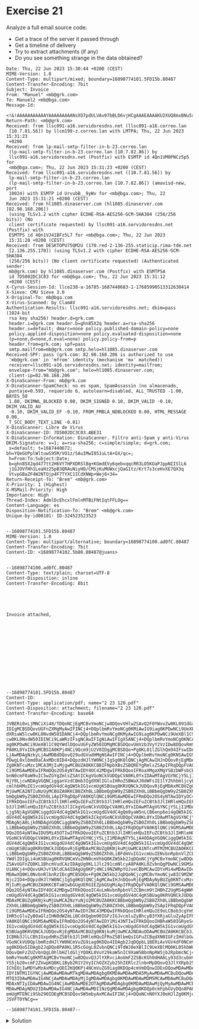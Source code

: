 # Exercise 21
  
Analyze a full email source code:

- Get a trace of the server it passed through
- Get a timeline of delivery
- Try to extract attachments (if any)
- Do you see something strange in the data obtained?

```
Date: Thu, 22 Jun 2023 15:30:44 +0200 (CEST)
MIME-Version: 1.0
Content-Type: multipart/mixed; boundary=16898774101.5FD15b.80487
Content-Transfer-Encoding: 7bit
Subject: Invoice
From: "Manuel" <mb@grk.com>
To: Manuel2 <mb@bga.com>
Message-Id:
 <!&!AAAAAAAAAAAYAAAAAAAAANsXO7pdULVAv07bBLD6vjHCgAAAEAAAAKU2XUQ8mxBNu5xIBOmMU8MBAAAAAA==@grk.com>
Return-Path: <mb@grk.com>
Received: from llsc091-a16.servidoresdns.net (llsc091-a16.correo.lan
 [10.7.81.56]) by llcm199-z.correo.lan with LMTPA; Thu, 22 Jun 2023 15:31:23
 +0200
Received: from lp-mail-smtp-filter-in-b-23.correo.lan
 (lp-mail-smtp-filter-in-b-23.correo.lan [10.7.82.86]) by
 llsc091-a16.servidoresdns.net (Postfix) with ESMTP id 4Qn1VM0PNCz5p5 for
 <mb@bga.com>; Thu, 22 Jun 2023 15:31:23 +0200 (CEST)
Received: from llsc091-a16.servidoresdns.net ([10.7.81.56]) by
 lp-mail-smtp-filter-in-b-23.correo.lan
 (lp-mail-smtp-filter-in-b-23.correo.lan [10.7.82.86]) (amavisd-new, port
 10024) with ESMTP id UrvubB__9yWv for <mb@bga.com>; Thu, 22
 Jun 2023 15:31:21 +0200 (CEST)
Received: from hl1085.dinaserver.com (hl1085.dinaserver.com [82.98.168.206])
 (using TLSv1.2 with cipher ECDHE-RSA-AES256-GCM-SHA384 (256/256 bits)) (No
 client certificate requested) by llsc091-a16.servidoresdns.net (Postfix) with
 ESMTPS id 4Qn1VJ41BFz5L7 for <mb@bga.com>; Thu, 22 Jun 2023
 15:31:20 +0200 (CEST)
Received: from DESKTOPU75QM2U (170.red-2-136-255.staticip.rima-tde.net
 [2.136.255.170]) (using TLSv1.2 with cipher ECDHE-RSA-AES256-GCM-SHA384
 (256/256 bits)) (No client certificate requested) (Authenticated sender:
 mb@grk.com) by hl1085.dinaserver.com (Postfix) with ESMTPSA
 id 7D5002DC3C03 for <mb@bga.com>; Thu, 22 Jun 2023 15:31:12
 +0200 (CEST)
X-Cyrus-Session-Id: llce238-a-16785-1687440683-1-17685990513312630414
X-Sieve: CMU Sieve 3.0
X-Original-To: mb@bga.com
X-Virus-Scanned: by ClamAV
Authentication-Results: llsc091-a16.servidoresdns.net; dkim=pass (1024-bit
 rsa key sha256) header.d=grk.com
 header.i=@grk.com header.b=ghn85X2q header.a=rsa-sha256
 header.s=default; dmarc=none policy.published-domain-policy=none
 policy.applied-disposition=none policy.evaluated-disposition=none
 (p=none,d=none,d.eval=none) policy.policy-from=p
 header.from=grk.com; spf=pass
 smtp.mailfrom=mb@grk.com smtp.helo=hl1085.dinaserver.com
Received-SPF: pass (grk.com: 82.98.168.206 is authorized to use
 'mb@grk.com' in 'mfrom' identity (mechanism 'mx' matched))
 receiver=llsc091-a16.servidoresdns.net; identity=mailfrom;
 envelope-from="mb@grk.com"; helo=hl1085.dinaserver.com;
 client-ip=82.98.168.206
X-DinaScanner-From: mb@grk.com
X-DinaScanner-SpamCheck: no es spam, SpamAssassin (no almacenado,
 puntaje=0.593, requerido 6, autolearn=disabled, ALL_TRUSTED -1.00, BAYES_50
 1.80, DKIMWL_BLOCKED 0.00, DKIM_SIGNED 0.10, DKIM_VALID -0.10, DKIM_VALID_AU
 -0.10, DKIM_VALID_EF -0.10, FROM_FMBLA_NDBLOCKED 0.00, HTML_MESSAGE 0.00,
 T_SCC_BODY_TEXT_LINE -0.01)
X-DinaScanner: Libre de Virus
X-DinaScanner-ID: 7D5002DC3C03.ABE31
X-DinaScanner-Information: DinaScanner. Filtro anti-Spam y anti-Virus
DKIM-Signature: v=1; a=rsa-sha256; c=simple/simple; d=grk.com;
 s=default; t=1687440672; bh=YQeGUPplWltuwS95M/VO1z/SAuIMwI851uLtA+GX/qc=;
 h=From:To:Subject:Date;
 b=ghn85X2qd477tt2H6VY7HPXDRSlBg+KGmdEVy6qebvqqcRR3LO5KOaPJppNIISlL6
 j1GJOVfHh1LeaHz25pB3QRAuNiyHO/CMSjKuMUWxcjQaG1tz/Krt7s3ceHvXE7QX3q
 VtvpGBaZF4W2NTOjp4F7TYXC1ICdXNWp+Wej6+34=
Return-Receipt-To: "Brem" <mb@grk.com>
X-Priority: 1 (Highest)
X-MSMail-Priority: High
Importance: High
Thread-Index: AdmlDcEhcxlFmlnMTBiFNtIqtFFLOg==
Content-Language: es
Disposition-Notification-To: "Brem" <mb@grk.com>
Unique-by-id00101: ID-324523523523


--16898774101.5FD15b.80487
MIME-Version: 1.0
Content-Type: multipart/alternative; boundary=16898774100.ad0fC.80487
Content-Transfer-Encoding: 7bit
Content-ID: <16898774102.5b80.80487@juans>


--16898774100.ad0fC.80487
Content-Type: text/plain; charset=UTF-8
Content-Disposition: inline
Content-Transfer-Encoding: 8bit

 

 

Invoice attached,

 

 

 

 

 




--16898774101.5FD15b.80487
Content-ID: 
Content-Type: application/pdf; name="2 23 120.pdf"
Content-Disposition: attachment; filename="2 23 120.pdf"
Content-Transfer-Encoding: base64

JVBERi0xLjMNCiXi48/TDQoNCjEgMCBvYmoNCjw8DQovVHlwZSAvQ2F0YWxvZw0KL091dGxpbmVz
IDIgMCBSDQovUGFnZXMgMyAwIFINCj4+DQplbmRvYmoNCg0KMiAwIG9iag0KPDwNCi9UeXBlIC9P
dXRsaW5lcw0KL0NvdW50IDANCj4+DQplbmRvYmoNCg0KMyAwIG9iag0KPDwNCi9UeXBlIC9QYWdl
cw0KL0NvdW50IDINCi9LaWRzIFsgNCAwIFIgNiAwIFIgXSANCj4+DQplbmRvYmoNCg0KNCAwIG9i
ag0KPDwNCi9UeXBlIC9QYWdlDQovUGFyZW50IDMgMCBSDQovUmVzb3VyY2VzIDw8DQovRm9udCA8
PA0KL0YxIDkgMCBSIA0KPj4NCi9Qcm9jU2V0IDggMCBSDQo+Pg0KL01lZGlhQm94IFswIDAgNjEy
LjAwMDAgNzkyLjAwMDBdDQovQ29udGVudHMgNSAwIFINCj4+DQplbmRvYmoNCg0KNSAwIG9iag0K
PDwgL0xlbmd0aCAxMDc0ID4+DQpzdHJlYW0NCjIgSg0KQlQNCjAgMCAwIHJnDQovRjEgMDAyNyBU
Zg0KNTcuMzc1MCA3MjIuMjgwMCBUZA0KKCBBIFNpbXBsZSBQREYgRmlsZSApIFRqDQpFVA0KQlQN
Ci9GMSAwMDEwIFRmDQo2OS4yNTAwIDY4OC42MDgwIFRkDQooIFRoaXMgaXMgYSBzbWFsbCBkZW1v
bnN0cmF0aW9uIC5wZGYgZmlsZSAtICkgVGoNCkVUDQpCVA0KL0YxIDAwMTAgVGYNCjY5LjI1MDAg
NjY0LjcwNDAgVGQNCigganVzdCBmb3IgdXNlIGluIHRoZSBWaXJ0dWFsIE1lY2hhbmljcyB0dXRv
cmlhbHMuIE1vcmUgdGV4dC4gQW5kIG1vcmUgKSBUag0KRVQNCkJUDQovRjEgMDAxMCBUZg0KNjku
MjUwMCA2NTIuNzUyMCBUZA0KKCB0ZXh0LiBBbmQgbW9yZSB0ZXh0LiBBbmQgbW9yZSB0ZXh0LiBB
bmQgbW9yZSB0ZXh0LiApIFRqDQpFVA0KQlQNCi9GMSAwMDEwIFRmDQo2OS4yNTAwIDYyOC44NDgw
IFRkDQooIEFuZCBtb3JlIHRleHQuIEFuZCBtb3JlIHRleHQuIEFuZCBtb3JlIHRleHQuIEFuZCBt
b3JlIHRleHQuIEFuZCBtb3JlICkgVGoNCkVUDQpCVA0KL0YxIDAwMTAgVGYNCjY5LjI1MDAgNjE2
Ljg5NjAgVGQNCiggdGV4dC4gQW5kIG1vcmUgdGV4dC4gQm9yaW5nLCB6enp6ei4gQW5kIG1vcmUg
dGV4dC4gQW5kIG1vcmUgdGV4dC4gQW5kICkgVGoNCkVUDQpCVA0KL0YxIDAwMTAgVGYNCjY5LjI1
MDAgNjA0Ljk0NDAgVGQNCiggbW9yZSB0ZXh0LiBBbmQgbW9yZSB0ZXh0LiBBbmQgbW9yZSB0ZXh0
LiBBbmQgbW9yZSB0ZXh0LiBBbmQgbW9yZSB0ZXh0LiApIFRqDQpFVA0KQlQNCi9GMSAwMDEwIFRm
DQo2OS4yNTAwIDU5Mi45OTIwIFRkDQooIEFuZCBtb3JlIHRleHQuIEFuZCBtb3JlIHRleHQuICkg
VGoNCkVUDQpCVA0KL0YxIDAwMTAgVGYNCjY5LjI1MDAgNTY5LjA4ODAgVGQNCiggQW5kIG1vcmUg
dGV4dC4gQW5kIG1vcmUgdGV4dC4gQW5kIG1vcmUgdGV4dC4gQW5kIG1vcmUgdGV4dC4gQW5kIG1v
cmUgKSBUag0KRVQNCkJUDQovRjEgMDAxMCBUZg0KNjkuMjUwMCA1NTcuMTM2MCBUZA0KKCB0ZXh0
LiBBbmQgbW9yZSB0ZXh0LiBBbmQgbW9yZSB0ZXh0LiBFdmVuIG1vcmUuIENvbnRpbnVlZCBvbiBw
YWdlIDIgLi4uKSBUag0KRVQNCmVuZHN0cmVhbQ0KZW5kb2JqDQoNCjYgMCBvYmoNCjw8DQovVHlw
ZSAvUGFnZQ0KL1BhcmVudCAzIDAgUg0KL1Jlc291cmNlcyA8PA0KL0ZvbnQgPDwNCi9GMSA5IDAg
UiANCj4+DQovUHJvY1NldCA4IDAgUg0KPj4NCi9NZWRpYUJveCBbMCAwIDYxMi4wMDAwIDc5Mi4w
MDAwXQ0KL0NvbnRlbnRzIDcgMCBSDQo+Pg0KZW5kb2JqDQoNCjcgMCBvYmoNCjw8IC9MZW5ndGgg
Njc2ID4+DQpzdHJlYW0NCjIgSg0KQlQNCjAgMCAwIHJnDQovRjEgMDAyNyBUZg0KNTcuMzc1MCA3
MjIuMjgwMCBUZA0KKCBTaW1wbGUgUERGIEZpbGUgMiApIFRqDQpFVA0KQlQNCi9GMSAwMDEwIFRm
DQo2OS4yNTAwIDY4OC42MDgwIFRkDQooIC4uLmNvbnRpbnVlZCBmcm9tIHBhZ2UgMS4gWWV0IG1v
cmUgdGV4dC4gQW5kIG1vcmUgdGV4dC4gQW5kIG1vcmUgdGV4dC4gKSBUag0KRVQNCkJUDQovRjEg
MDAxMCBUZg0KNjkuMjUwMCA2NzYuNjU2MCBUZA0KKCBBbmQgbW9yZSB0ZXh0LiBBbmQgbW9yZSB0
ZXh0LiBBbmQgbW9yZSB0ZXh0LiBBbmQgbW9yZSB0ZXh0LiBBbmQgbW9yZSApIFRqDQpFVA0KQlQN
Ci9GMSAwMDEwIFRmDQo2OS4yNTAwIDY2NC43MDQwIFRkDQooIHRleHQuIE9oLCBob3cgYm9yaW5n
IHR5cGluZyB0aGlzIHN0dWZmLiBCdXQgbm90IGFzIGJvcmluZyBhcyB3YXRjaGluZyApIFRqDQpF
VA0KQlQNCi9GMSAwMDEwIFRmDQo2OS4yNTAwIDY1Mi43NTIwIFRkDQooIHBhaW50IGRyeS4gQW5k
IG1vcmUgdGV4dC4gQW5kIG1vcmUgdGV4dC4gQW5kIG1vcmUgdGV4dC4gQW5kIG1vcmUgdGV4dC4g
KSBUag0KRVQNCkJUDQovRjEgMDAxMCBUZg0KNjkuMjUwMCA2NDAuODAwMCBUZA0KKCBCb3Jpbmcu
ICBNb3JlLCBhIGxpdHRsZSBtb3JlIHRleHQuIFRoZSBlbmQsIGFuZCBqdXN0IGFzIHdlbGwuICkg
VGoNCkVUDQplbmRzdHJlYW0NCmVuZG9iag0KDQo4IDAgb2JqDQpbL1BERiAvVGV4dF0NCmVuZG9i
ag0KDQo5IDAgb2JqDQo8PA0KL1R5cGUgL0ZvbnQNCi9TdWJ0eXBlIC9UeXBlMQ0KL05hbWUgL0Yx
DQovQmFzZUZvbnQgL0hlbHZldGljYQ0KL0VuY29kaW5nIC9XaW5BbnNpRW5jb2RpbmcNCj4+DQpl
bmRvYmoNCg0KMTAgMCBvYmoNCjw8DQovQ3JlYXRvciAoUmF2ZSBcKGh0dHA6Ly93d3cubmV2cm9u
YS5jb20vcmF2ZVwpKQ0KL1Byb2R1Y2VyIChOZXZyb25hIERlc2lnbnMpDQovQ3JlYXRpb25EYXRl
IChEOjIwMDYwMzAxMDcyODI2KQ0KPj4NCmVuZG9iag0KDQp4cmVmDQowIDExDQowMDAwMDAwMDAw
IDY1NTM1IGYNCjAwMDAwMDAwMTkgMDAwMDAgbg0KMDAwMDAwMDA5MyAwMDAwMCBuDQowMDAwMDAw
MTQ3IDAwMDAwIG4NCjAwMDAwMDAyMjIgMDAwMDAgbg0KMDAwMDAwMDM5MCAwMDAwMCBuDQowMDAw
MDAxNTIyIDAwMDAwIG4NCjAwMDAwMDE2OTAgMDAwMDAgbg0KMDAwMDAwMjQyMyAwMDAwMCBuDQow
MDAwMDAyNDU2IDAwMDAwIG4NCjAwMDAwMDI1NzQgMDAwMDAgbg0KDQp0cmFpbGVyDQo8PA0KL1Np
emUgMTENCi9Sb290IDEgMCBSDQovSW5mbyAxMCAwIFINCj4+DQoNCnN0YXJ0eHJlZg0KMjcxNA0K
JSVFT0YNCg==

--16898774101.5FD15b.80487--
```

<details>

<summary>Solution</summary>
  <blockquote>
  <details>
  
  <summary>Tracking Servers</summary>
    
  The journey begins with the sender, identified by the "From" header:
  
  ```
  From: "MB" <mb@grk.com>
  ```

  The email is intended for the recipient identified by the "To" header:
      
  ```
  To: <mb@bga.es>
  ```

  The email was written Thu, 22 Jun 2023 15:30:44 +0200 (CEST)
  
  ```
  Date: Thu, 22 Jun 2023 15:30:44 +0200 (CEST)
  ```
  
  The email's journey involves passing through several servers. It's important to read the "Received" fields from bottom to top to understand the chronological order of the email's path.
  
  1. Originating Server
  
     The email was originally sent from a desktop machine, named DESKTOPU75QM2U, with an IP address of 2.136.255.170. The email server hl1085.dinaserver.com received this message:
  
     ```
     Received: from DESKTOPU75QM2U (170.red-2-136-255.staticip.rima-tde.net [2.136.255.170])
     (using TLSv1.2 with cipher ECDHE-RSA-AES256-GCM-SHA384 (256/256 bits)) 
     (No client certificate requested) 
     (Authenticated sender: mb@grk.com.com) by hl1085.dinaserver.com (Postfix) with ESMTPSA id 7D5002DC3C03 for <mb@bga.es>;
     Thu, 22 Jun 2023 15:31:12 +0200 (CEST)
     ```
  
     This record shows that the server (hl1085.dinaserver.com) received the email on Thu, 22 Jun 2023 15:31:12 +0200 (CEST.
  
  2. Intermediate Servers
     
     The email was then relayed through several servers, with each server appending its own Received field. The first part of the headers can be read from the bottom up.
     
     2.1. First Hop
     
        ```
        Received: from hl1085.dinaserver.com (hl1085.dinaserver.com [82.98.168.206])
        (using TLSv1.2 with cipher ECDHE-RSA-AES256-GCM-SHA384 (256/256 bits))
        (No client certificate requested) by llsc091-a16.servidoresdns.net (Postfix) with ESMTPS id 4Qn1VJ41BFz5L7 for <mb@bga.es>;
        Thu, 22 Jun 2023 15:31:20 +0200 (CEST)
        ```    
        
        - Source: hl1085.dinaserver.com [82.98.168.206]
        - Destination: llsc091-a16.servidoresdns.net
        - Original Timestamp: Thu, 22 Jun 2023 15:31:20 +0200 (CEST)
        - UTC Timestamp: Thu, 22 Jun 2023 13:31:20 UTC
        
     2.2. Second Hop
     
        ```
        Received: from llsc091-a16.servidoresdns.net ([10.7.81.56]) by lp-mail-smtp-filter-in-b-23.correo.lan
        (lp-mail-smtp-filter-in-b-23.correo.lan [10.7.82.86])
        (amavisd-new, port 10024) with ESMTP id UrvubB__9yWv for <mb@bga.es>; 
        Thu, 22 Jun 2023 15:31:21 +0200 (CEST)
        ```    
        
        - Source: llsc091-a16.servidoresdns.net [10.7.81.56]
        - Destination: lp-mail-smtp-filter-in-b-23.correo.lan [10.7.82.86]
        - Original Timestamp: Thu, 22 Jun 2023 15:31:21 +0200 (CEST)
        - UTC Timestamp: Thu, 22 Jun 2023 13:31:21 UTC
  
     2.3. Third Hop
     
        ```
        Received: from lp-mail-smtp-filter-in-b-23.correo.lan
        (lp-mail-smtp-filter-in-b-23.correo.lan [10.7.82.86]) by llsc091-a16.servidoresdns.net (Postfix) with ESMTP id 4Qn1VM0PNCz5p5 for <mb@bga.es>;
        Thu, 22 Jun 2023 15:31:23 +0200 (CEST)
        ```    
        
        - Source: lp-mail-smtp-filter-in-b-23.correo.lan [10.7.82.86]
        - Destination: llsc091-a16.servidoresdns.net
        - Original Timestamp: Thu, 22 Jun 2023 15:31:23 +0200 (CEST)
        - UTC Timestamp: Thu, 22 Jun 2023 13:31:23 UTC
  
        ```
  
  3. Destination Server
  
     Finally, the email arrived at the destination server on Thu, 22 Jun 2023 15:31:20 +0200 (CEST):
     
     ```
     Received: from llsc091-a16.servidoresdns.net (llsc091-a16.correo.lan [10.7.81.56]) by llcm199-z.correo.lan with LMTPA; 
     Thu, 22 Jun 2023 15:31:20 +0200 (CEST)
     ```
     
  </details>
  </blockquote>
  
  <blockquote>
  <details>
  
  <summary>Delivery Timeline</summary>
  
  From delivering timestamps we can conclude the following:
  
  | Date | Event | Server |
  |------|-------|--------|
  | Thu, 22 Jun 2023 15:30:44 +0200 (CEST) | Email was written | DESKTOPU75QM2U (Client) |
  | Thu, 22 Jun 2023 15:31:12 +0200 (CEST) | Received for delivery | hl1085.dinaserver.com |
  | Thu, 22 Jun 2023 15:31:20 +0200 (CEST) | Received by | llsc091-a16.servidoresdns.net |
  | Thu, 22 Jun 2023 15:31:21 +0200 (CEST) | Received by | lp-mail-smtp-filter-in-b-23.correo.lan |
  | Thu, 22 Jun 2023 15:31:23 +0200 (CEST) | Received by | llsc091-a16.servidoresdns.net |
  | Thu, 22 Jun 2023 15:31:23 +0200 (CEST) | Delivered on   | llcm199-z.correo.lan |
  
  </details>
  </blockquote>
  
  <blockquote>
  <details>
  
  <summary>Attachments</summary>
  
  As the every email attachments is delimited by a boundary block. It's identified by hyphens and a long number, ended by the same boundary plus more hyphens. From our example, we can get:
  
  ```
  --16898774101.5FD15b.80487
  [...]
  YWdlIDIgLi4uKSBUag0KRVQNCmVuZHN0cmVhbQ0KZW5kb2JqDQoNCjYgMCBvYmoNCjw8DQovVHlw
  [...]
  
  --16898774101.5FD15b.80487--
  ```
  
  Also, as emails can't contain binary data, as they are plaintext, binary data should be encoded, usually in base64, an encoding algorithm, commonly identified by the ending equals "==". In our example, we can see that the last line ends up with equals signs:
  
  ```
  JSVFT0YNCg==
  ```
  
  Although being identified by the equals signs, they are not mandatory, they are used for padding purposes but, 99% of the time, the encoding is base64. So we must copy the content, save it to a file, and decode it:
  
  ```
  echo "....." > /tmp/attachment.txt
  base64 --decode /tmp/attachment.txt > /tmp/attachment.bin
  ```
  
  From the boundary header, we can get the filename and event file-type:
  
  ```
  Content-Type: application/pdf; name="2 23 120.pdf"
  ```
  
  But assuming we do not know which type of file it is, we can guess it:
  
  ```
  $ file /tmp/attachment.bin 
  /tmp/attachment.bin: PDF document, version 1.3, 0 pages
  ```
  
  So if we rename it to PDF we can open it with any viewer.
  
  
  </details>
  </blockquote>
  
</details>
